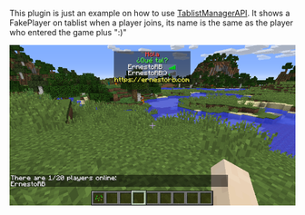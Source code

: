 This plugin is just an example on how to use [TablistManagerAPI](https://github.com/ErnestoRB/TablistManagerAPI). It shows a FakePlayer on tablist when a player joins, its name is the same as the player who entered the game plus ":)"

![Imagen de ejemplo](example.png)
